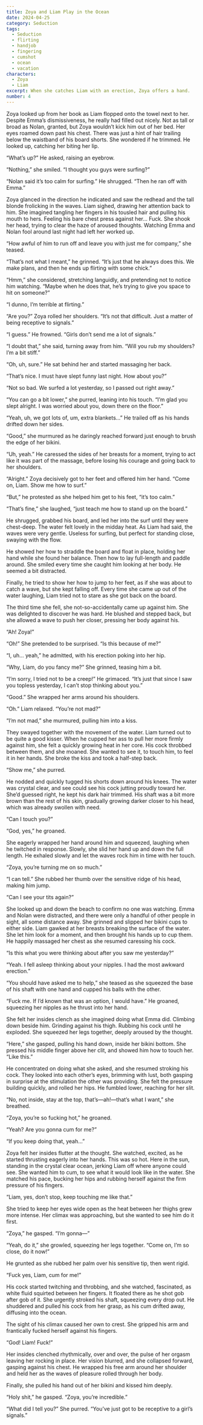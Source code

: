 ```yaml
---
title: Zoya and Liam Play in the Ocean
date: 2024-04-25
category: Seduction
tags:
  - Seduction
  - flirting
  - handjob
  - fingering
  - cumshot
  - ocean
  - vacation
characters:
  - Zoya
  - Liam
excerpt: When she catches Liam with an erection, Zoya offers a hand.
number: 4
---
```


Zoya looked up from her book as Liam flopped onto the towel next to her. Despite Emma’s dismissiveness, he really had filled out nicely. Not as tall or broad as Nolan, granted, but Zoya wouldn’t kick him out of her bed. Her eyes roamed down past his chest. There was just a hint of hair trailing below the waistband of his board shorts. She wondered if he trimmed. He looked up, catching her biting her lip.

“What’s up?” He asked, raising an eyebrow.

“Nothing,” she smiled. “I thought you guys were surfing?”

“Nolan said it’s too calm for surfing.” He shrugged. “Then he ran off with Emma.”

Zoya glanced in the direction he indicated and saw the redhead and the tall blonde frolicking in the waves. Liam sighed, drawing her attention back to him. She imagined tangling her fingers in his tousled hair and pulling his mouth to hers. Feeling his bare chest press against her… Fuck. She shook her head, trying to clear the haze of aroused thoughts. Watching Emma and Nolan fool around last night had left her worked up.

“How awful of him to run off and leave you with just me for company,” she teased.

“That’s not what I meant,” he grinned. “It’s just that he always does this. We make plans, and then he ends up flirting with some chick.”

“Hmm,” she considered, stretching languidly, and pretending not to notice him watching. “Maybe when he does that, he’s trying to give you space to hit on someone?”

“I dunno, I’m terrible at flirting.”

“Are you?” Zoya rolled her shoulders. “It’s not that difficult. Just a matter of being receptive to signals.”

“I guess.” He frowned. “Girls don’t send me a lot of signals.”

“I doubt that,” she said, turning away from him. “Will you rub my shoulders? I’m a bit stiff.”

“Oh, uh, sure.” He sat behind her and started massaging her back.

“That’s nice. I must have slept funny last night. How about you?”

“Not so bad. We surfed a lot yesterday, so I passed out right away.”

“You can go a bit lower,” she purred, leaning into his touch. “I’m glad you slept alright. I was worried about you, down there on the floor.”

“Yeah, uh, we got lots of, um, extra blankets…” He trailed off as his hands drifted down her sides.

“Good,” she murmured as he daringly reached forward just enough to brush the edge of her bikini.

“Uh, yeah.” He caressed the sides of her breasts for a moment, trying to act like it was part of the massage, before losing his courage and going back to her shoulders.

“Alright.” Zoya decisively got to her feet and offered him her hand. “Come on, Liam. Show me how to surf.”

“But,” he protested as she helped him get to his feet, “it’s too calm.”

“That’s fine,” she laughed, “just teach me how to stand up on the board.”

He shrugged, grabbed his board, and led her into the surf until they were chest-deep. The water felt lovely in the midday heat. As Liam had said, the waves were very gentle. Useless for surfing, but perfect for standing close, swaying with the flow.

He showed her how to straddle the board and float in place, holding her hand while she found her balance. Then how to lay full-length and paddle around. She smiled every time she caught him looking at her body. He seemed a bit distracted.

Finally, he tried to show her how to jump to her feet, as if she was about to catch a wave, but she kept falling off. Every time she came up out of the water laughing, Liam tried not to stare as she got back on the board.

The third time she fell, she not-so-accidentally came up against him. She was delighted to discover he was hard. He blushed and stepped back, but she allowed a wave to push her closer, pressing her body against his.

“Ah! Zoya!”

“Oh!” She pretended to be surprised. “Is this because of me?”

“I, uh… yeah,” he admitted, with his erection poking into her hip.

“Why, Liam, do you fancy me?” She grinned, teasing him a bit.

“I’m sorry, I tried not to be a creep!” He grimaced. “It’s just that since I saw you topless yesterday, I can’t stop thinking about you.”

“Good.” She wrapped her arms around his shoulders.

“Oh.” Liam relaxed. “You’re not mad?”

“I’m not mad,” she murmured, pulling him into a kiss.

They swayed together with the movement of the water. Liam turned out to be quite a good kisser. When he cupped her ass to pull her more firmly against him, she felt a quickly growing heat in her core. His cock throbbed between them, and she moaned. She wanted to see it, to touch him, to feel it in her hands. She broke the kiss and took a half-step back.

“Show me,” she purred.

He nodded and quickly tugged his shorts down around his knees. The water was crystal clear, and see could see his cock jutting proudly toward her. She’d guessed right, he kept his dark hair trimmed. His shaft was a bit more brown than the rest of his skin, gradually growing darker closer to his head, which was already swollen with need.

“Can I touch you?”

“God, yes,” he groaned.

She eagerly wrapped her hand around him and squeezed, laughing when he twitched in response. Slowly, she slid her hand up and down the full length. He exhaled slowly and let the waves rock him in time with her touch.

“Zoya, you’re turning me on so much.”

“I can tell.” She rubbed her thumb over the sensitive ridge of his head, making him jump.

“Can I see your tits again?”

She looked up and down the beach to confirm no one was watching. Emma and Nolan were distracted, and there were only a handful of other people in sight, all some distance away. She grinned and slipped her bikini cups to either side. Liam gawked at her breasts breaking the surface of the water. She let him look for a moment, and then brought his hands up to cup them. He happily massaged her chest as she resumed caressing his cock.

“Is this what you were thinking about after you saw me yesterday?”

“Yeah. I fell asleep thinking about your nipples. I had the most awkward erection.”

“You should have asked me to help,” she teased as she squeezed the base of his shaft with one hand and cupped his balls with the other.

“Fuck me. If I’d known that was an option, I would have.” He groaned, squeezing her nipples as he thrust into her hand.

She felt her insides clench as she imagined doing what Emma did. Climbing down beside him. Grinding against his thigh. Rubbing his cock until he exploded. She squeezed her legs together, deeply aroused by the thought.

“Here,” she gasped, pulling his hand down, inside her bikini bottom. She pressed his middle finger above her clit, and showed him how to touch her. “Like this.”

He concentrated on doing what she asked, and she resumed stroking his cock. They looked into each other’s eyes, brimming with lust, both gasping in surprise at the stimulation the other was providing. She felt the pressure building quickly, and rolled her hips. He fumbled lower, reaching for her slit.

“No, not inside, stay at the top, that’s—ah!—that’s what I want,” she breathed.

“Zoya, you’re so fucking hot,” he groaned.

“Yeah? Are you gonna cum for me?”

“If you keep doing that, yeah…”

Zoya felt her insides flutter at the thought. She watched, excited, as he started thrusting eagerly into her hands. This was so hot. Here in the sun, standing in the crystal clear ocean, jerking Liam off where anyone could see. She wanted him to cum, to see what it would look like in the water. She matched his pace, bucking her hips and rubbing herself against the firm pressure of his fingers.

“Liam, yes, don’t stop, keep touching me like that.”

She tried to keep her eyes wide open as the heat between her thighs grew more intense. Her climax was approaching, but she wanted to see him do it first.

“Zoya,” he gasped. “I’m gonna—”

“Yeah, do it,” she growled, squeezing her legs together. “Come on, I’m so close, do it now!”

He grunted as she rubbed her palm over his sensitive tip, then went rigid.

“Fuck yes, Liam, cum for me!”

His cock started twitching and throbbing, and she watched, fascinated, as white fluid squirted between her fingers. It floated there as he shot gob after gob of it. She urgently stroked his shaft, squeezing every drop out. He shuddered and pulled his cock from her grasp, as his cum drifted away, diffusing into the ocean.

The sight of his climax caused her own to crest. She gripped his arm and frantically fucked herself against his fingers.

“God! Liam! Fuck!”

Her insides clenched rhythmically, over and over, the pulse of her orgasm leaving her rocking in place. Her vision blurred, and she collapsed forward, gasping against his chest. He wrapped his free arm around her shoulder and held her as the waves of pleasure rolled through her body.

Finally, she pulled his hand out of her bikini and kissed him deeply.

“Holy shit,” he gasped. “Zoya, you’re incredible.”

“What did I tell you?” She purred. “You’ve just got to be receptive to a girl’s signals.”

